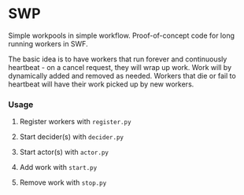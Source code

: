 # SWP

Simple workpools in simple workflow. Proof-of-concept code for long running
workers in SWF.

The basic idea is to have workers that run forever and continuously heartbeat -
on a cancel request, they will wrap up work. Work will by dynamically added and
removed as needed. Workers that die or fail to heartbeat will have their work
picked up by new workers.

### Usage

1. Register workers with `register.py`

2. Start decider(s) with `decider.py`

3. Start actor(s) with `actor.py`

4. Add work with `start.py`

5. Remove work with `stop.py`
